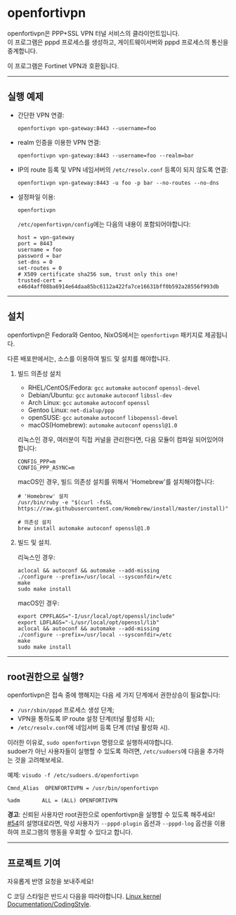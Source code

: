 openfortivpn
============

openfortivpn은 PPP+SSL VPN 터널 서비스의 클라이언트입니다.  
이 프로그램은 pppd 프로세스를 생성하고, 게이트웨이서버와 
pppd 프로세스의 통신을 중계합니다.

이 프로그램은 Fortinet VPN과 호환됩니다.



---------
실행 예제
---------

* 간단한 VPN 연결:
  ```
  openfortivpn vpn-gateway:8443 --username=foo
  ```

* realm 인증을 이용한 VPN 연결:
  ```
  openfortivpn vpn-gateway:8443 --username=foo --realm=bar
  ```

* IP의 route 등록 및 VPN 네임서버의 `/etc/resolv.conf` 등록이 되지 않도록 연결:
  ```
  openfortivpn vpn-gateway:8443 -u foo -p bar --no-routes --no-dns
  ```

* 설정파일 이용:
  ```
  openfortivpn
  ```

  `/etc/openfortivpn/config`에는 다음의 내용이 포함되어야합니다:
  ```
  host = vpn-gateway
  port = 8443
  username = foo
  password = bar
  set-dns = 0
  set-routes = 0
  # X509 certificate sha256 sum, trust only this one!
  trusted-cert = e46d4aff08ba6914e64daa85bc6112a422fa7ce16631bff0b592a28556f993db
  ```



----
설치
----

openfortivpn은 Fedora와 Gentoo, NixOS에서는 `openfortivpn` 패키지로 제공됩니다.

다른 배포판에서는, 소스를 이용하여 빌드 및 설치를 해야합니다.

1.  빌드 의존성 설치

    * RHEL/CentOS/Fedora: `gcc` `automake` `autoconf` `openssl-devel`
    * Debian/Ubuntu: `gcc` `automake` `autoconf` `libssl-dev`
    * Arch Linux: `gcc` `automake` `autoconf` `openssl`
    * Gentoo Linux: `net-dialup/ppp`
    * openSUSE: `gcc` `automake` `autoconf` `libopenssl-devel`
    * macOS(Homebrew): `automake` `autoconf` `openssl@1.0`

    리눅스인 경우, 여러분이 직접 커널을 관리한다면, 
    다음 모듈이 컴파일 되어있어야합니다:
    ```
    CONFIG_PPP=m
    CONFIG_PPP_ASYNC=m
    ```

    macOS인 경우, 빌드 의존성 설치를 위해서 'Homebrew'를 설치해야합니다:
    ```shell
    # 'Homebrew' 설치
    /usr/bin/ruby -e "$(curl -fsSL https://raw.githubusercontent.com/Homebrew/install/master/install)"

    # 의존성 설치
    brew install automake autoconf openssl@1.0
    ```


2.  빌드 및 설치.

    리눅스인 경우:
    ```shell
    aclocal && autoconf && automake --add-missing
    ./configure --prefix=/usr/local --sysconfdir=/etc
    make
    sudo make install
    ```

    macOS인 경우:
    ```shell
    export CPPFLAGS="-I/usr/local/opt/openssl/include"
    export LDFLAGS="-L/usr/local/opt/openssl/lib"
    aclocal && autoconf && automake --add-missing
    ./configure --prefix=/usr/local --sysconfdir=/etc
    make
    sudo make install
    ```



------------------
root권한으로 실행?
------------------

openfortivpn은 접속 중에 행해지는 다음 세 가지 단계에서 권한상승이 필요합니다:

* `/usr/sbin/pppd` 프로세스 생성 단계;
* VPN을 통하도록 IP route 설정 단계(터널 활성화 시);
* `/etc/resolv.conf`에 네임서버 등록 단계 (터널 활성화 시).

이러한 이유로, `sudo openfortivpn` 명령으로 실행하셔야합니다.  
sudoer가 아닌 사용자들이 실행할 수 있도록 하려면, `/etc/sudoers`에 
다음을 추가하는 것을 고려해보세요. 

예제:
`visudo -f /etc/sudoers.d/openfortivpn`
```
Cmnd_Alias  OPENFORTIVPN = /usr/bin/openfortivpn

%adm       ALL = (ALL) OPENFORTIVPN
```

**경고**: 신뢰된 사용자만 root권한으로 openfortivpn을 실행할 수 있도록 해주세요!  
[#54](https://github.com/adrienverge/openfortivpn/issues/54)의 설명대로라면,
악성 사용자가 `--pppd-plugin` 옵션과 `--pppd-log` 옵션을 이용하여 
프로그램의 행동을 우회할 수 있다고 합니다.



-------------
프로젝트 기여
-------------

자유롭게 반영 요청을 보내주세요!  

C 코딩 스타일은 반드시 다음을 따라야합니다. 
[Linux kernel Documentation/CodingStyle](http://git.kernel.org/cgit/linux/kernel/git/torvalds/linux.git/tree/Documentation/process/coding-style.rst?id=refs/heads/master).
